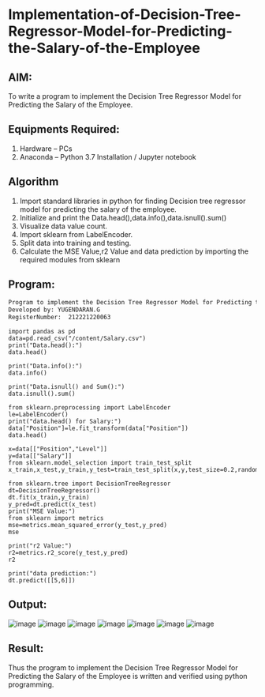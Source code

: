 # Implementation-of-Decision-Tree-Regressor-Model-for-Predicting-the-Salary-of-the-Employee

## AIM:
To write a program to implement the Decision Tree Regressor Model for Predicting the Salary of the Employee.

## Equipments Required:
1. Hardware – PCs
2. Anaconda – Python 3.7 Installation / Jupyter notebook

## Algorithm
1. Import standard libraries in python for finding Decision tree regressor model for predicting the
salary of the employee.
2. Initialize and print the Data.head(),data.info(),data.isnull().sum()
3. Visualize data value count.
4. Import sklearn from LabelEncoder.
5. Split data into training and testing.  
6. Calculate the MSE Value,r2 Value and  data prediction by importing the required modules from sklearn

## Program:
```txt
Program to implement the Decision Tree Regressor Model for Predicting the Salary of the Employee.
Developed by: YUGENDARAN.G 
RegisterNumber:  212221220063
```
```py3
import pandas as pd
data=pd.read_csv("/content/Salary.csv")
print("Data.head():")
data.head()
```
```py3
print("Data.info():")
data.info()
```
```py3
print("Data.isnull() and Sum():")
data.isnull().sum()
```
```py3
from sklearn.preprocessing import LabelEncoder
le=LabelEncoder()
print("data.head() for Salary:")
data["Position"]=le.fit_transform(data["Position"])
data.head()
```
```py3
x=data[["Position","Level"]]
y=data[["Salary"]]
from sklearn.model_selection import train_test_split
x_train,x_test,y_train,y_test=train_test_split(x,y,test_size=0.2,random_state=2)
```
```py3
from sklearn.tree import DecisionTreeRegressor
dt=DecisionTreeRegressor()
dt.fit(x_train,y_train)
y_pred=dt.predict(x_test)
print("MSE Value:")
from sklearn import metrics
mse=metrics.mean_squared_error(y_test,y_pred)
mse
```
```py3
print("r2 Value:")
r2=metrics.r2_score(y_test,y_pred)
r2
```
```py3
print("data prediction:")
dt.predict([[5,6]])
```

## Output:
![image](https://github.com/Yugendaran/Implementation-of-Decision-Tree-Regressor-Model-for-Predicting-the-Salary-of-the-Employee/assets/128135616/a5c75a84-b0fb-44a7-8b0d-71ec1dd39ef5)
![image](https://github.com/Yugendaran/Implementation-of-Decision-Tree-Regressor-Model-for-Predicting-the-Salary-of-the-Employee/assets/128135616/a53c9b52-b6ea-4ce8-a357-acd1be6f5531)
![image](https://github.com/Yugendaran/Implementation-of-Decision-Tree-Regressor-Model-for-Predicting-the-Salary-of-the-Employee/assets/128135616/c9e9e5e6-0fe7-4fa9-8fc8-3c769a05b527)
![image](https://github.com/Yugendaran/Implementation-of-Decision-Tree-Regressor-Model-for-Predicting-the-Salary-of-the-Employee/assets/128135616/fbd18426-6def-486b-985d-0fd866fd215e)
![image](https://github.com/Yugendaran/Implementation-of-Decision-Tree-Regressor-Model-for-Predicting-the-Salary-of-the-Employee/assets/128135616/a44b6e1c-cb3b-4dae-a09a-56c65ea72a67)
![image](https://github.com/Yugendaran/Implementation-of-Decision-Tree-Regressor-Model-for-Predicting-the-Salary-of-the-Employee/assets/128135616/2468c5e6-89b2-4108-9e27-b6efc9ef597d)
![image](https://github.com/Yugendaran/Implementation-of-Decision-Tree-Regressor-Model-for-Predicting-the-Salary-of-the-Employee/assets/128135616/b5eb9829-f8fe-483d-9c60-268947ceafb3)

## Result:
Thus the program to implement the Decision Tree Regressor Model for Predicting the Salary of the Employee is written and verified using python programming.
